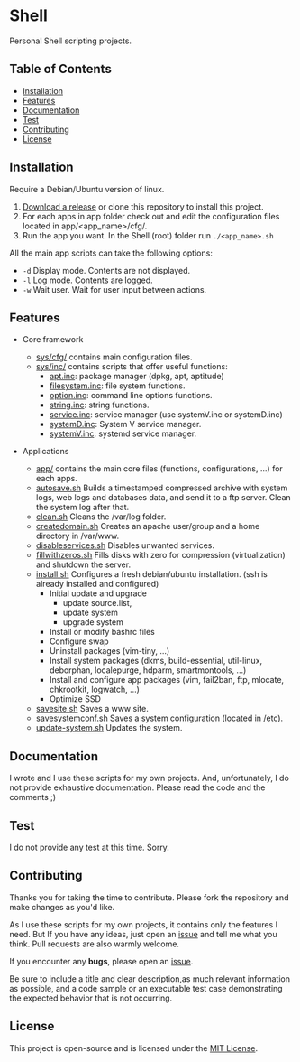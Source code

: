# Shell

Personal Shell scripting projects.

## Table of Contents

- [Installation](#installation)
- [Features](#features)
- [Documentation](#documentation)
- [Test](#test)
- [Contributing](#contributing)
- [License](#license)

## Installation

Require a Debian/Ubuntu version of linux.

1. [Download a release](https://github.com/ojullien/Shell/releases) or clone this repository to install this project.
2. For each apps in app folder check out and edit the configuration files located in app/\<app_name\>/cfg/.
3. Run the app you want. In the Shell (root) folder run `./<app_name>.sh`

All the main app scripts can take the following options:

- `-d` Display mode. Contents are not displayed.
- `-l` Log mode. Contents are logged.
- `-w` Wait user. Wait for user input between actions.

## Features

- Core framework
  - [sys/cfg/](https://github.com/ojullien/Shell/blob/master/src/sys/cfg) contains main configuration files.
  - [sys/inc/](https://github.com/ojullien/Shell/blob/master/src/sys/inc) contains scripts that offer useful functions:
    - [apt.inc](https://github.com/ojullien/Shell/blob/master/src/sys/cfg/apt.inc): package manager (dpkg, apt, aptitude)
    - [filesystem.inc](https://github.com/ojullien/Shell/blob/master/src/sys/cfg/filesystem.inc): file system functions.
    - [option.inc](https://github.com/ojullien/Shell/blob/master/src/sys/cfg/option.inc): command line options functions.
    - [string.inc](https://github.com/ojullien/Shell/blob/master/src/sys/cfg/string.inc): string functions.
    - [service.inc](https://github.com/ojullien/Shell/blob/master/src/sys/cfg/service.inc): service manager (use systemV.inc or systemD.inc)
    - [systemD.inc](https://github.com/ojullien/Shell/blob/master/src/sys/cfg/systemD.inc): System V service manager.
    - [systemV.inc](https://github.com/ojullien/Shell/blob/master/src/sys/cfg/systemV.inc): systemd service manager.

- Applications
  - [app/](https://github.com/ojullien/Shell/blob/master/src/app) contains the main core files (functions, configurations, ...) for each apps.
  - [autosave.sh](https://github.com/ojullien/Shell/blob/master/src/autosave.sh) Builds a timestamped compressed archive with system logs, web logs and databases data, and send it to a ftp server. Clean the system log after that.
  - [clean.sh](https://github.com/ojullien/Shell/blob/master/src/clean.sh) Cleans the /var/log folder.
  - [createdomain.sh](https://github.com/ojullien/Shell/blob/master/src/createdomain.sh) Creates an apache user/group and a home directory in /var/www.
  - [disableservices.sh](https://github.com/ojullien/Shell/blob/master/src/disableservices.sh) Disables unwanted services.
  - [fillwithzeros.sh](https://github.com/ojullien/Shell/blob/master/src/fillwithzeros.sh) Fills disks with zero for compression (virtualization) and shutdown the server.
  - [install.sh](https://github.com/ojullien/Shell/blob/master/src/install.sh) Configures a fresh debian/ubuntu installation. (ssh is already installed and configured)
    - Initial update and upgrade
      - update source.list,
      - update system
      - upgrade system
    - Install or modify bashrc files
    - Configure swap
    - Uninstall packages (vim-tiny, ...)
    - Install system packages (dkms, build-essential, util-linux, deborphan, localepurge, hdparm, smartmontools, ...)
    - Install and configure app packages (vim, fail2ban, ftp, mlocate, chkrootkit, logwatch, ...)
    - Optimize SSD
  - [savesite.sh](https://github.com/ojullien/Shell/blob/master/src/savesite.sh) Saves a www site.
  - [savesystemconf.sh](https://github.com/ojullien/Shell/blob/master/src/savesystemconf.sh) Saves a system configuration (located in /etc).
  - [update-system.sh](https://github.com/ojullien/Shell/blob/master/src/update-system.sh) Updates the system.

## Documentation

I wrote and I use these scripts for my own projects. And, unfortunately, I do not provide exhaustive documentation. Please read the code and the comments ;)

## Test

I do not provide any test at this time. Sorry.

## Contributing

Thanks you for taking the time to contribute. Please fork the repository and make changes as you'd like.

As I use these scripts for my own projects, it contains only the features I need. But If you have any ideas, just open an [issue](https://github.com/ojullien/Shell/issues/new) and tell me what you think. Pull requests are also warmly welcome.

If you encounter any **bugs**, please open an [issue](https://github.com/ojullien/Shell/issues/new).

Be sure to include a title and clear description,as much relevant information as possible, and a code sample or an executable test case demonstrating the expected behavior that is not occurring.

## License

This project is open-source and is licensed under the [MIT License](https://github.com/ojullien/Shell/blob/master/LICENSE).
